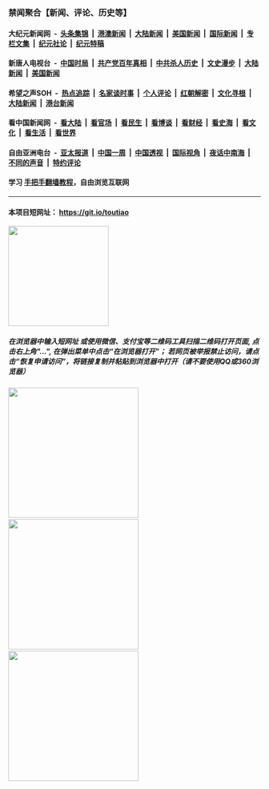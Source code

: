 ### 禁闻聚合【新闻、评论、历史等】

#### 大纪元新闻网 &nbsp;-&nbsp; [头条集锦](indexes/E头条集锦.md?t=03050731) &nbsp;|&nbsp; [港澳新闻](indexes/E港澳新闻.md?t=03050731)  &nbsp;|&nbsp; [大陆新闻](indexes/E大陆新闻.md?t=03050731) &nbsp;|&nbsp; [美国新闻](indexes/E美国新闻.md?t=03050731) &nbsp;|&nbsp; [国际新闻](indexes/E国际新闻.md?t=03050731) &nbsp;|&nbsp; [专栏文集](indexes/E专栏文集.md?t=03050731) &nbsp;|&nbsp; [纪元社论](indexes/E纪元社论.md?t=03050731) &nbsp;|&nbsp; [纪元特稿](indexes/E纪元特稿.md?t=03050731) 

#### 新唐人电视台 &nbsp;-&nbsp; [中国时局](indexes/N中国时局.md?t=03050731) &nbsp;|&nbsp; [共产党百年真相](indexes/N共产党百年真相.md?t=03050731) &nbsp;|&nbsp; [中共杀人历史](indexes/N中共杀人历史.md?t=03050731) &nbsp;|&nbsp; [文史漫步](indexes/N文史漫步.md?t=03050731) &nbsp;|&nbsp; [大陆新闻](indexes/N大陆新闻.md?t=03050731) &nbsp;|&nbsp; [美国新闻](indexes/N美国新闻.md?t=03050731)

#### 希望之声SOH &nbsp;-&nbsp; [热点追踪](indexes/H热点追踪.md?t=03050731) &nbsp;|&nbsp; [名家谈时事](indexes/H名家谈时事.md?t=03050731) &nbsp;|&nbsp; [个人评论](indexes/H个人评论.md?t=03050731)  &nbsp;|&nbsp; [红朝解密](indexes/H红朝解密.md?t=03050731) &nbsp;|&nbsp; [文化寻根](indexes/H文化寻根.md?t=03050731) &nbsp;|&nbsp; [大陆新闻](indexes/H大陆新闻.md?t=03050731) &nbsp;|&nbsp; [港台新闻](indexes/H港台新闻.md?t=03050731)

#### 看中国新闻网 &nbsp;-&nbsp; [看大陆](indexes/S看大陆.md?t=03050731) &nbsp;|&nbsp; [看官场](indexes/S看官场.md?t=03050731) &nbsp;|&nbsp; [看民生](indexes/S看民生.md?t=03050731)  &nbsp;|&nbsp; [看博谈](indexes/S看博谈.md?t=03050731) &nbsp;|&nbsp; [看财经](indexes/S看财经.md?t=03050731) &nbsp;|&nbsp; [看史海](indexes/S看史海.md?t=03050731) &nbsp;|&nbsp; [看文化](indexes/S看文化.md?t=03050731) &nbsp;|&nbsp; [看生活](indexes/S看生活.md?t=03050731) &nbsp;|&nbsp; [看世界](indexes/S看世界.md?t=03050731)

#### 自由亚洲电台 &nbsp;-&nbsp; [亚太报道](indexes/R亚太报道.md?t=03050731) &nbsp;|&nbsp; [中国一周](indexes/R中国一周.md?t=03050731) &nbsp;|&nbsp; [中国透视](indexes/R中国透视.md?t=03050731)  &nbsp;|&nbsp; [国际视角](indexes/R国际视角.md?t=03050731) &nbsp;|&nbsp; [夜话中南海](indexes/R夜话中南海.md?t=03050731) &nbsp;|&nbsp; [不同的声音](indexes/R不同的声音.md?t=03050731) &nbsp;|&nbsp; [特约评论](indexes/R特约评论.md?t=03050731)

#### 学习 [手把手翻墙教程](https://github.com/gfw-breaker/guides/wiki)，自由浏览互联网

----

#### 本项目短网址： https://git.io/toutiao
<img src="https://raw.githubusercontent.com/gfw-breaker/banned-news/master/scripts/img/qr.png" width="200px"/>  

##### 在浏览器中输入短网址 或使用微信、支付宝等二维码工具扫描二维码打开页面, 点击右上角"...", 在弹出菜单中点击“在浏览器打开”； 若网页被举报禁止访问，请点击“恢复申请访问”，将链接复制并粘贴到浏览器中打开（请不要使用QQ或360浏览器）

<img src="https://raw.githubusercontent.com/gfw-breaker/banned-news/master/scripts/img/1.png" width="260px"/> &nbsp; <img src="https://raw.githubusercontent.com/gfw-breaker/banned-news/master/scripts/img/2.png" width="260px"/> &nbsp; <img src="https://raw.githubusercontent.com/gfw-breaker/banned-news/master/scripts/img/3.png" width="260px"/>

